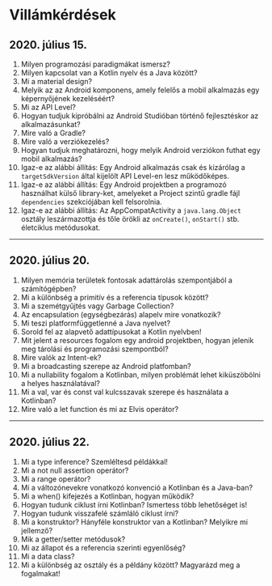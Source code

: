# Villámkérdések

## 2020. július 15.

1. Milyen programozási paradigmákat ismersz?
2. Milyen kapcsolat van a Kotlin nyelv és a Java között?
3. Mi a material design?
4. Melyik az az Android komponens, amely felelős a mobil alkalmazás egy képernyőjének kezeléséért?
5. Mi az API Level?
6. Hogyan tudjuk kipróbálni az Android Studióban történő fejlesztéskor az alkalmazásunkat?
7. Mire való a Gradle?
8. Mire való a verziókezelés?
9. Hogyan tudjuk meghatározni, hogy melyik Android verziókon futhat egy mobil alkalmazás?
10. Igaz-e az alábbi állítás: Egy Android alkalmazás csak és kizárólag a `targetSdkVersion` által kijelölt API Level-en lesz működőképes.
11. Igaz-e az alábbi állítás: Egy Android projektben a programozó használhat külső library-ket, amelyeket a Project szintű gradle fájl `dependencies` szekciójában kell felsorolnia.
12. Igaz-e az alábbi állítás: Az AppCompatActivity a `java.lang.Object` osztály leszármazottja és tőle örökli az `onCreate()`, `onStart()` stb. életciklus metódusokat.
 
---

## 2020. július 20.

1. Milyen memória területek fontosak adattárolás szempontjából a számítógépben?
2. Mi a különbség a primitív és a referencia típusok között?
3. Mi a szemétgyűjtés vagy Garbage Collection?
4. Az encapsulation (egységbezárás) alapelv mire vonatkozik?
5. Mi teszi platformfüggetlenné a Java nyelvet?
6. Sorold fel az alapvető adattípusokat a Kotlin nyelvben!
7. Mit jelent a resources fogalom egy android projektben, hogyan jelenik meg tárolási és programozási szempontból?
8. Mire valók az Intent-ek?
9. Mi a broadcasting szerepe az Android platfomban?
10. Mi a nullability fogalom a Kotlinban, milyen problémát lehet kiküszöbölni a helyes használatával?
11. Mi a val, var és const val kulcsszavak szerepe és használata a Kotlinban?
12. Mire való a let function és mi az Elvis operátor?

---

## 2020. július 22.

1. Mi a type inference? Szemléltesd példákkal!
2. Mi a not null assertion operátor?
3. Mi a range operátor?
4. Mi a változónevekre vonatkozó konvenció a Kotlinban és a Java-ban?
5. Mi a when() kifejezés a Kotlinban, hogyan működik?
6. Hogyan tudunk ciklust írni Kotlinban? Ismertess több lehetőséget is!
7. Hogyan tudunk visszafelé számláló ciklust írni?
8. Mi a konstruktor? Hányféle konstruktor van a Kotlinban? Melyikre mi jellemző?
9. Mik a getter/setter metódusok?
10. Mi az állapot és a referencia szerinti egyenlőség?
11. Mi a data class?
12. Mi a különbség az osztály és a példány között? Magyarázd meg a fogalmakat!
